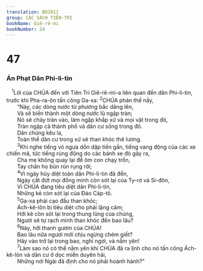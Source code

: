 ```yaml
---
translation: BD2011
group: CÁC SÁCH TIÊN-TRI
bookName: Giê-rê-mi 
bookNumber: 24
---
```


<div class="title"><h1>47</h1><h3>Án Phạt Dân Phi-li-tin </h3></div>
<span class="verse gie_47_1"> <sup>1</sup>Lời của CHÚA đến với Tiên Tri Giê-rê-mi-a liên quan đến dân Phi-li-tin, trước khi Pha-ra-ôn tấn công Ga-xa: </span>
<span class="verse gie_47_2"><sup>2</sup>CHÚA phán thế nầy, <br/>  “Này, các dòng nước từ phương bắc dâng lên,<br/>  Và sẽ biến thành một dòng nước lũ ngập tràn;<br/>  Nó sẽ chảy tràn vào, làm ngập khắp xứ và mọi vật trong đó,<br/>  Tràn ngập cả thành phố và dân cư sống trong đó.<br/>  Dân chúng kêu la,<br/>  Toàn thể dân cư trong xứ sẽ than khóc thê lương.<br/></span>
<span class="verse gie_47_3">  <sup>3</sup>Khi nghe tiếng vó ngựa dồn dập tiến gần, tiếng vang động của các xe chiến mã, tức tiếng rúng động do các bánh xe đó gây ra,<br/>  Cha mẹ không quay lại để ôm con chạy trốn,<br/>  Tay chân họ bủn rủn rụng rời;<br/></span>
<span class="verse gie_47_4">  <sup>4</sup>Vì ngày hủy diệt toàn dân Phi-li-tin đã đến,<br/>  Ngày cắt đứt mọi đồng minh còn sót lại của Ty-rơ và Si-đôn,<br/>  Vì CHÚA đang tiêu diệt dân Phi-li-tin,<br/>  Những kẻ còn sót lại của Ðảo Cáp-tô.<br/></span>
<span class="verse gie_47_5">  <sup>5</sup>Ga-xa phải cạo đầu than khóc;<br/>  Ách-kê-lôn bị tiêu diệt cho phải lặng câm;<br/>  Hỡi kẻ còn sót lại trong thung lũng của chúng,<br/>  Ngươi sẽ tự rạch mình than khóc đến bao lâu?<br/></span>
<span class="verse gie_47_6">  <sup>6</sup>Này, hỡi thanh gươm của CHÚA!<br/>  Bao lâu nữa ngươi mới chịu ngừng chém giết?<br/>  Hãy vào trở lại trong bao, nghỉ ngơi, và nằm yên!<br/></span>
<span class="verse gie_47_7">  <sup>7</sup>Làm sao nó có thể nằm yên khi CHÚA đã ra lịnh cho nó tấn công Ách-kê-lôn và dân cư ở dọc miền duyên hải,<br/>  Những nơi Ngài đã định cho nó phải hoành hành?”<br/></span>
